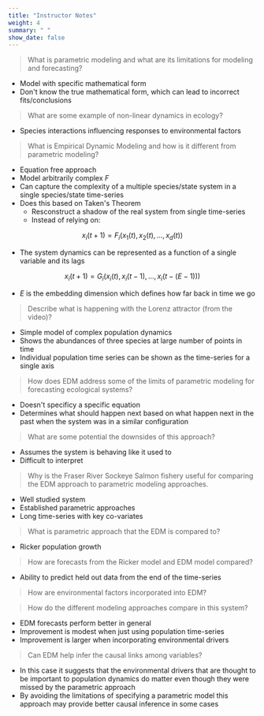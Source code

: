 ```yaml
---
title: "Instructor Notes"
weight: 4
summary: " "
show_date: false
---
```


<script type="text/javascript"
  src="https://cdn.mathjax.org/mathjax/latest/MathJax.js?config=TeX-AMS-MML_HTMLorMML">
</script>

> What is parametric modeling and what are its limitations for modeling and forecasting?

* Model with specific mathematical form
* Don't know the true mathematical form, which can lead to incorrect fits/conclusions

> What are some example of non-linear dynamics in ecology?

* Species interactions influencing responses to environmental factors

> What is Empirical Dynamic Modeling and how is it different from parametric modeling?

* Equation free approach
* Model arbitrarily complex *F*
* Can capture the complexity of a multiple species/state system in a single
  species/state time-series
* Does this based on Taken's Theorem
    * Resconstruct a shadow of the real system from single time-series
    * Instead of relying on:

$$x_i(t+1) = F_i\left(x_1(t), x_2(t), \dots, x_d(t)\right)$$

* The system dynamics can be represented as a function of a single variable and its lags

$$x_i(t+1) = G_i\left(x_i(t), x_i(t-1), \dots, x_i(t-(E-1))\right)$$

* $E$ is the embedding dimension which defines how far back in time we go

> Describe what is happening with the Lorenz attractor (from the video)?

* Simple model of complex population dynamics
* Shows the abundances of three species at large number of points in time
* Individual population time series can be shown as the time-series for a single axis

> How does EDM address some of the limits of parametric modeling for forecasting ecological systems?

* Doesn't specificy a specific equation
* Determines what should happen next based on what happen next in the past when the system was in a similar configuration

> What are some potential the downsides of this approach? 

* Assumes the system is behaving like it used to
* Difficult to interpret

> Why is the Fraser River Sockeye Salmon fishery useful for comparing the EDM approach to parametric modeling approaches.

* Well studied system
* Established parametric approaches
* Long time-series with key co-variates

> What is parametric approach that the EDM is compared to?

* Ricker population growth

> How are forecasts from the Ricker model and EDM model compared?

* Ability to predict held out data from the end of the time-series

> How are environmental factors incorporated into EDM?

> How do the different modeling approaches compare in this system?

* EDM forecasts perform better in general
* Improvement is modest when just using population time-series
* Improvement is larger when incorporating environmental drivers

> Can EDM help infer the causal links among variables?

* In this case it suggests that the environmental drivers that are thought to be important to population dynamics do matter even though they were missed by the parametric approach
* By avoiding the limitations of specifying a parametric model this approach may provide better causal inference in some cases